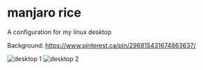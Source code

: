 # manjaro rice
A configuration for my linux desktop

Background: https://www.pinterest.ca/pin/296815431674863637/

![desktop 1](https://raw.githubusercontent.com/luciars/manjaro_rice/master/images/manjaro-sharks.JPG)
![desktop 2](https://raw.githubusercontent.com/luciars/manjaro_rice/master/images/manjaro-sharks-rofi.JPG)

